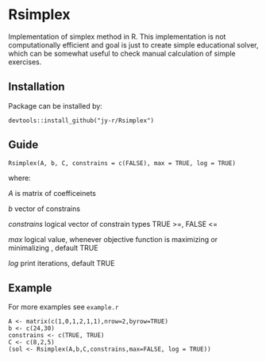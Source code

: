 # Rsimplex
Implementation of simplex method in R. This implementation is not computationally efficient and goal is just to create simple educational solver, which can be somewhat useful to check manual calculation of simple exercises.  

## Installation

Package can be installed by:

```
devtools::install_github("jy-r/Rsimplex")
```

## Guide

```
Rsimplex(A, b, C, constrains = c(FALSE), max = TRUE, log = TRUE)
```

where:


*A* is matrix of coefficeinets

*b* vector of constrains

*constrains* logical vector of constrain types TRUE >=, FALSE <=

*max* logical value, whenever objective function is maximizing or minimalizing , default TRUE

*log* print iterations, default TRUE

## Example

For more examples see ```example.r```

```
A <- matrix(c(1,0,1,2,1,1),nrow=2,byrow=TRUE)
b <- c(24,30)
constrains <- c(TRUE, TRUE)
C <- c(8,2,5)
(sol <- Rsimplex(A,b,C,constrains,max=FALSE, log = TRUE))
```
